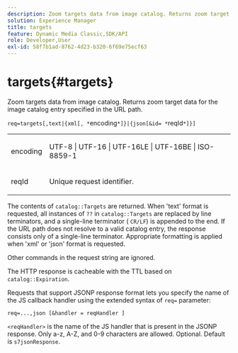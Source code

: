 ```yaml
---
description: Zoom targets data from image catalog. Returns zoom target data for the image catalog entry specified in the URL path.
solution: Experience Manager
title: targets
feature: Dynamic Media Classic,SDK/API
role: Developer,User
exl-id: 58f7b1ad-8762-4d23-b320-6f69e75ecf63
---
```

# targets{#targets}

Zoom targets data from image catalog. Returns zoom target data for the image catalog entry specified in the URL path.

 `req=targets[,text|{xml[, *`encoding`*]}|{json[&id= *`reqId`*]}]`

<table id="simpletable_D64E706258FD4A9C9C8026D97B472FCC"> 
 <tr class="strow"> 
  <td class="stentry"> <p><span class="codeph"><span class="varname"> encoding</span> </span> </p> </td> 
  <td class="stentry"> <p><span class="codeph"> UTF-8 | UTF-16 | UTF-16LE | UTF-16BE | ISO-8859-1</span> </p></td> 
 </tr> 
 <tr class="strow"> 
  <td class="stentry"> <p><span class="codeph"><span class="varname"> reqId</span></span> </p></td> 
  <td class="stentry"> <p>Unique request identifier. </p></td> 
 </tr> 
</table>

The contents of `catalog::Targets` are returned. When 'text' format is requested, all instances of `??` in `catalog::Targets` are replaced by line terminators, and a single-line terminator ( `CR/LF`) is appended to the end. If the URL path does not resolve to a valid catalog entry, the response consists only of a single-line terminator. Appropriate formatting is applied when 'xml' or 'json' format is requested.

Other commands in the request string are ignored.

The HTTP response is cacheable with the TTL based on `catalog::Expiration`.

Requests that support JSONP response format lets you specify the name of the JS callback handler using the extended syntax of `req=` parameter:

`req=...,json [&handler = reqHandler ]`

`<reqHandler>` is the name of the JS handler that is present in the JSONP response. Only a-z, A-Z, and 0-9 characters are allowed. Optional. Default is `s7jsonResponse`.
